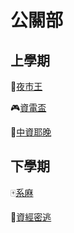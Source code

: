 # 公關部

## 上學期

🧋[夜市王](活動紀錄/夜市王.md)

🎮[資電盃](活動紀錄/資電盃.md)

🕺[中資耶晚](活動紀錄/中資耶晚.md)

## 下學期

🀄[系麻](活動紀錄/系麻.md)

👻[資經密逃](活動紀錄/資經密逃.md)
